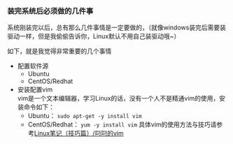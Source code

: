 ### 装完系统后必须做的几件事

系统刚装完以后，总有那么几件事情是一定要做的，（就像windows装完后需要装驱动一样，但是我偷偷告诉你，Linux默认不用自己装驱动哦~）

如下，就是我觉得非常重要的几个事情   
- 配置软件源   
  - Ubuntu   
  - CentOS/Redhat   
- 安装配置vim   
  vim是一个文本编辑器，学习Linux的话，没有一个人不是精通vim的使用，安装命令如下：   
  - Ubuntu： `sudo apt-get -y install vim`   
  - CentOS/Redhat： `yum -y install vim`
  具体vim的使用方法与技巧请参考[Linux笔记（技巧篇）/叼叼的vim](../Linux笔记（技巧篇）/叼叼的vim.md)